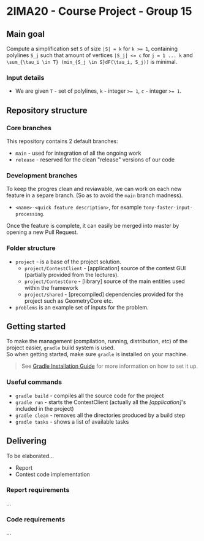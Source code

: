 # 2IMA20 - Course Project - Group 15

## Main goal


Compute a simplification set `S` of size `|S| = k` for `k >= 1`,
containing polylines `S_j` such that amount of vertices `|S_j| <= c`
for `j = 1 ... k` and `\sum_{\tau_i \in T} (min_{S_j \in S}dF(\tau_i, S_j))` is minimal. 

### Input details

- We are given `T` - set of polylines, `k` - integer `>= 1`, `c` - integer `>= 1`.


## Repository structure

### Core branches

This repository contains 2 default branches:

- `main` - used for integration of all the ongoing work
- `release` - reserved for the clean "release" versions of our code

### Development branches

To keep the progres clean and reviawable, we can work on each new feature in a separe branch. (So as to avoid the `main` branch madness).

- `<name>-<quick feature description>`, for example `tony-faster-input-processing`. 

Once the feature is complete, it can easily be merged into master by opening a new Pull Request.

### Folder structure

- `project` - is a base of the project solution.
    - `project/ContestClient` - \[application\] source of the contest GUI (partially provided from the lectures).
    - `project/ContestCore` - \[library\] source of the main entities used within the framework
    - `project/shared` - \[precompiled\] dependencies provided for the project such as GeometryCore etc.
- `problems` is an example set of inputs for the problem.


## Getting started

To make the management (compilation, running, distribution, etc) of the project easier, `gradle` build system is used.  
So when getting started, make sure `gradle` is installed on your machine.

> See [Gradle Installation Guide](https://docs.gradle.org/current/userguide/installation.html#installing_with_a_package_manager) for more information on how to set it up.

### Useful commands

- `gradle build` - compiles all the source code for the project
- `gradle run` - starts the ContestClient (actually all the _\[application\]_'s included in the project)
- `gradle clean` - removes all the directories produced by a build step
- `gradle tasks` - shows a list of available tasks


## Delivering

<!-- TODO: describe deliverable requirements -->
To be elaborated...

- Report
- Contest code implementation

### Report requirements

<!-- TODO: ... --> ...

### Code requirements

<!-- TODO: ... --> ...